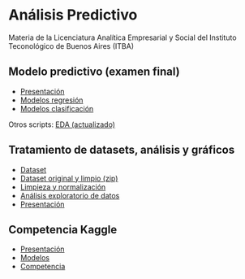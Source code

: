 # Análisis Predictivo
Materia de la Licenciatura Analítica Empresarial y Social del Instituto Teconológico de Buenos Aires (ITBA)

## Modelo predictivo (examen final)
+ [Presentación](https://github.com/camicollado/Analisis-Predictivo/blob/5cd6e3ec84e786e6ec1bd60fcdea04efe3550878/Final.pdf)
+ [Modelos regresión](https://github.com/camicollado/Analisis-Predictivo/blob/a0f353bb890121644b34524fd06afc973247a7de/regresion.ipynb)
+ [Modelos clasificación](https://github.com/camicollado/Analisis-Predictivo/blob/75c2f574c3184e26fded16465ead982e9142b8a6/clasif.ipynb)

Otros scripts: [EDA (actualizado)](https://github.com/camicollado/Analisis-Predictivo/blob/c5249c63c39211f668923549f2a6c35404a3fd4c/GooglePlayStoreEDA.Rmd)

##  Tratamiento de datasets, análisis y gráficos
+ [Dataset](https://www.kaggle.com/datasets/gauthamp10/google-playstore-apps)
+ [Dataset original y limpio (zip)](https://drive.google.com/drive/folders/1KbGtjYzXGpCLhrWOily0XL8SFz2FeoPo?usp=sharing)
+ [Limpieza y normalización](https://github.com/camicollado/Analisis-Predictivo/blob/c0953202fd073b19642bb744c4b826827492771f/GooglePlayStoreLimpieza.Rmd)
+ [Análisis exploratorio de datos](https://github.com/camicollado/Analisis-Predictivo/blob/c5249c63c39211f668923549f2a6c35404a3fd4c/GooglePlayStoreEDA.Rmd)
+ [Presentación](https://github.com/camicollado/Analisis-Predictivo/blob/a529af2d1fca44e9544c820c833a006e80d97717/Presentacio%CC%81n%20Apps%20en%20Google%20Play%20Store.pdf)

##  Competencia Kaggle
+ [Presentación](https://github.com/camicollado/Analisis-Predictivo/blob/main/Presentacio%CC%81n%20Kaggle.pdf)
+ [Modelos](https://github.com/camicollado/Analisis-Predictivo/blob/main/Competencia_Kaggle.ipynb)
+ [Competencia](https://www.kaggle.com/competitions/ap-2022q1/leaderboard)

